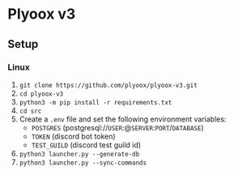 # Plyoox v3

## Setup

### Linux

1. `git clone https://github.com/plyoox/plyoox-v3.git`
2. `cd plyoox-v3`
3. `python3 -m pip install -r requirements.txt`
4. `cd src`
5. Create a `.env` file and set the following environment variables:
    - `POSTGRES` (postgresql://`USER`:@`SERVER`:`PORT`/`DATABASE`)
    - `TOKEN` (discord bot token)
    - `TEST_GUILD` (discord test guild id)
6. `python3 launcher.py --generate-db`
7. `python3 launcher.py --sync-commands`
